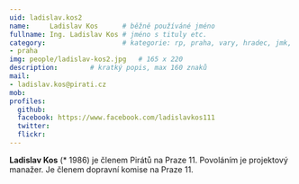 ```yaml
---
uid: ladislav.kos2
name:     Ladislav Kos  	# běžně používáné jméno
fullname: Ing. Ladislav Kos	# jméno s tituly etc.
category:                 	# kategorie: rp, praha, vary, hradec, jmk, senat
- praha
img: people/ladislav-kos2.jpg   # 165 x 220
description:      	# kratký popis, max 160 znaků
mail:
- ladislav.kos@pirati.cz
mob:
profiles:
  github:       
  facebook: https://www.facebook.com/ladislavkos111
  twitter: 		  
  flickr:		  
---
```


**Ladislav Kos** (* 1986) je členem Pirátů na Praze 11. Povoláním je projektový manažer. Je členem dopravní komise na Praze 11.
